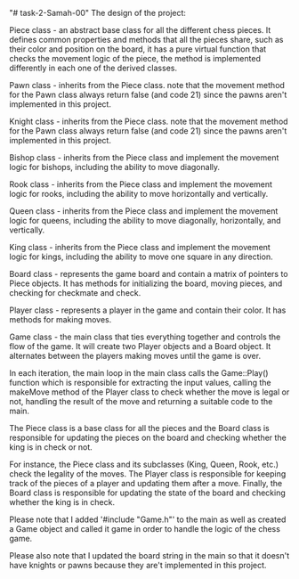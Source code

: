 "# task-2-Samah-00" 
The design of the project:

Piece class - an abstract base class for all the different chess pieces. 
It defines common properties and methods that all the pieces share, such as their color and position on the board,
it has a pure virtual function that checks the movement logic of the piece, the method is implemented differently
in each one of the derived classes.

Pawn class - inherits from the Piece class. note that the movement method for the Pawn class always return false
(and code 21) since the pawns aren't implemented in this project.

Knight class - inherits from the Piece class. note that the movement method for the Pawn class always return false
(and code 21) since the pawns aren't implemented in this project.

Bishop class - inherits from the Piece class and implement the movement logic for bishops,
including the ability to move diagonally.

Rook class - inherits from the Piece class and implement the movement logic for rooks, 
including the ability to move horizontally and vertically.

Queen class - inherits from the Piece class and implement the movement logic for queens, 
including the ability to move diagonally, horizontally, and vertically.

King class - inherits from the Piece class and implement the movement logic for kings, 
including the ability to move one square in any direction.

Board class - represents the game board and contain a matrix of pointers to Piece objects. 
It has methods for initializing the board, moving pieces, and checking for checkmate and check.

Player class - represents a player in the game and contain their color. 
It has methods for making moves.

Game class - the main class that ties everything together and controls the flow of the game. 
It will create two Player objects and a Board object. 
It alternates between the players making moves until the game is over.


In each iteration, the main loop in the main class calls the Game::Play() function which is responsible for
extracting the input values, calling the makeMove method of the Player class to check whether the move is legal or not, 
handling the result of the move and returning a suitable code to the main. 

The Piece class is a base class for all the pieces 
and the Board class is responsible for updating the pieces on the board and checking whether the king is in check or not.

For instance, the Piece class and its subclasses (King, Queen, Rook, etc.) check the legality of the moves. 
The Player class is responsible for keeping track of the pieces of a player and updating them after a move. 
Finally, the Board class is responsible for updating the state of the board and checking whether the king is in check.

Please note that I added '#include "Game.h"' to the main as well as created a Game object and called it game in order
to handle the logic of the chess game.

Please also note that I updated the board string in the main so that it doesn't have knights or pawns because they are't
implemented in this project.